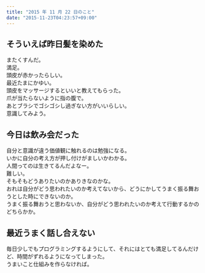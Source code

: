```yaml
---
title: "2015 年 11 月 22 日のこと"
date: "2015-11-23T04:23:57+09:00"
---
```


## そういえば昨日髪を染めた

またくすんだ。  
満足。  
頭皮が赤かったらしい。  
最近たまにかゆい。  
頭皮をマッサージするといいと教えてもらった。  
爪が当たらないように指の腹で。  
あとブラシでゴシゴシし過ぎない方がいいらしい。  
意識してみよう。

## 今日は飲み会だった

自分と意識が違う価値観に触れるのは勉強になる。  
いかに自分の考え方が押し付けがましいかわかる。  
人間ってのは生きてるんだよなー。  
難しい。  
そもそもどうありたいのかありきなのかな。  
おれは自分がどう思われたいのか考えてないから、どうにかしてうまく振る舞おうとした時にできないのか。  
うまく振る舞おうと思わないか、自分がどう思われたいのか考えて行動するかのどちらかか。

## 最近うまく話し合えない

毎日少しでもプログラミングするようにして、それにはとても満足してるんだけど、時間がずれるようになってしまった。  
うまいこと仕組みを作らなければ。
